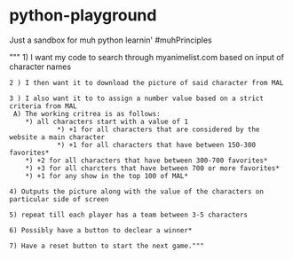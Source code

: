 # python-playground
Just a sandbox for muh python learnin'
#muhPrinciples

""" 1) I want my code to search through myanimelist.com based on input of character names
    
    2 ) I then want it to download the picture of said character from MAL
    
    3 ) I also want it to to assign a number value based on a strict criteria from MAL
	 A) The working critrea is as follows:
		*) all characters start with a value of 1
                *) +1 for all characters that are considered by the website a main character
                *) +1 for all characters that have between 150-300 favorites*
		*) +2 for all characters that have between 300-700 favorites*
		*) +3 for all charcters that have between 700 or more favorites*
		*) +1 for any show in the top 100 of MAL*	
     
    4) Outputs the picture along with the value of the characters on particular side of screen

    5) repeat till each player has a team between 3-5 characters

    6) Possibly have a button to declear a winner*

    7) Have a reset button to start the next game."""